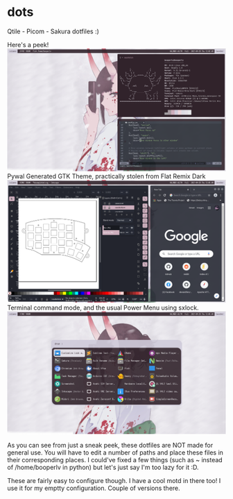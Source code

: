 # dots
Qtile - Picom - Sakura
dotfiles :)

Here's a peek!
![Sweet Tiling, no borders.](http://github.com/booperlv/dots/blob/master/pics/neotermqtile.png?raw=true)
Pywal Generated GTK Theme, practically stolen from Flat Remix Dark
![Pywal Generated GTK Theme](http://github.com/booperlv/dots/blob/master/pics/gtkshowcase.png?raw=true)
Terminal command mode, and the usual Power Menu using sxlock.
![Cool Rofi Modes](http://github.com/booperlv/dots/blob/master/pics/rofiapps.png?raw=true)

As you can see from just a sneak peek, these dotfiles are NOT made for general use. You will have to edit a number of paths and place these files in their corresponding places. I could've fixed a few things (such as ~ instead of /home/booperlv in python) but let's just say I'm too lazy for it :D.

These are fairly easy to configure though.
I have a cool motd in there too! I use it for my emptty configuration. Couple of versions there.
